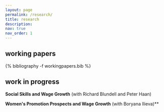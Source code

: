 ```yaml
---
layout: page
permalink: /research/
title: research
description: 
nav: true
nav_order: 1
---
```


<!-- _pages/publications.md -->

<!-- Bibsearch Feature  {% include bib_search.liquid %}  -->


## working papers

<div class="publications">
    {% bibliography -f workingpapers.bib %}
</div>




## work in progress

**Social Skills and Wage Growth** (with Richard Blundell and Peter Haan)

**Women's Promotion Prospects and Wage Growth** (with Boryana Ilieva)**